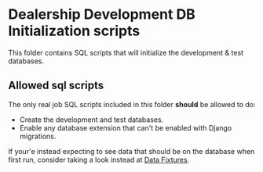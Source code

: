 # Dealership Development DB Initialization scripts

This folder contains SQL scripts that will initialize the development & test
databases.

## Allowed sql scripts

The only real job SQL scripts included in this folder **should** be allowed to
do:

* Create the development and test databases.
* Enable any database extension that can't be enabled with Django migrations.

If your'e instead expecting to see data that should be on the database when
first run, consider taking a look instead at [Data Fixtures](https://docs.djangoproject.com/en/2.0/howto/initial-data/#providing-data-with-fixtures).
